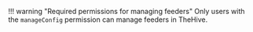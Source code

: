 !!! warning "Required permissions for managing feeders"
    Only users with the `manageConfig` permission can manage feeders in TheHive.